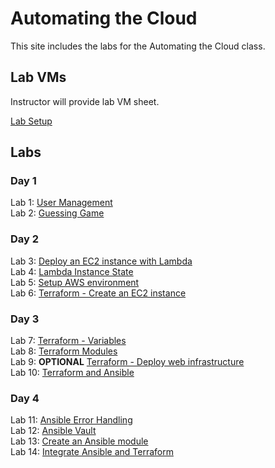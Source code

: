 # Automating the Cloud

This site includes the labs for the Automating the Cloud class.


## Lab VMs  
[//]: # (https://docs.google.com/spreadsheets/d/1psMAAPxgHq9wpZVftao9UT8MIWR1xljq-WB8aOiVBRI/edit?usp=sharing)
Instructor will provide lab VM sheet.

[Lab Setup](labs/setup/)  

## Labs
### Day 1
Lab 1: [User Management](labs/user-scripts)    
Lab 2: [Guessing Game](labs/guessing_game)  

### Day 2
Lab 3: [Deploy an EC2 instance with Lambda](labs/lambda_ec2)   
Lab 4: [Lambda Instance State](labs/lambda_start_stop)   
Lab 5: [Setup AWS environment](labs/aws_setup)   
Lab 6: [Terraform - Create an EC2 instance](labs/tf-first-instance)   


### Day 3
Lab 7: [Terraform - Variables](labs/tf-variables-and-output)   
Lab 8: [Terraform Modules](labs/tf-write-module)   
Lab 9: **OPTIONAL** [Terraform - Deploy web infrastructure](labs/tf-more-variables)   
Lab 10: [Terraform and Ansible](labs/ansible_vms)   

### Day 4
Lab 11: [Ansible Error Handling](labs/error-handling)   
Lab 12: [Ansible Vault](labs/ansible-vault)   
Lab 13: [Create an Ansible module](labs/gh_module)   
Lab 14: [Integrate Ansible and Terraform](labs/tf_ansible_vms)   
